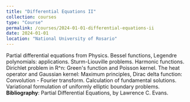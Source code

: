 ```yaml
---
title: "Differential Equations II"
collection: courses
type: "Course"
permalink: /courses/2024-01-01-differential-equations-ii
date: 2024-01-01
location: "National University of Rosario"
---
```


Partial differential equations from Physics. Bessel functions, Legendre polynomials: applications. Sturm-Liouville problems. Harmonic functions. Dirichlet problem in R^n: Green&apos;s function and Poisson kernel. The heat operator and Gaussian kernel: Maximum principles, Dirac delta function: Convolution -  Fourier transform. Calculation of fundamental solutions. Variational formulation of uniformly elliptic boundary problems.
**Bibliography**: Partial Differential Equations, by Lawrence C. Evans.